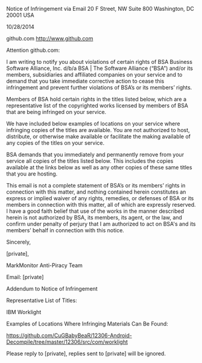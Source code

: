 Notice of Infringement via Email
20 F Street, NW
Suite 800
Washington, DC 20001 USA

10/28/2014

github.com http://www.github.com

Attention github.com:

I am writing to notify you about violations of certain rights of BSA Business Software Alliance, Inc. d/b/a BSA | The Software Alliance (“BSA”) and/or its members, subsidiaries and affiliated companies on your service and to demand that you take immediate corrective action to cease this infringement and prevent further violations of BSA’s or its members’ rights.

Members of BSA hold certain rights in the titles listed below, which are a representative list of the copyrighted works licensed by members of BSA that are being infringed on your service.

We have included below examples of locations on your service where infringing copies of the titles are available. You are not authorized to host, distribute, or otherwise make available or facilitate the making available of any copies of the titles on your service.

BSA demands that you immediately and permanently remove from your service all copies of the titles listed below. This includes the copies available at the links below as well as any other copies of these same titles that you are hosting.

This email is not a complete statement of BSA’s or its members’ rights in connection with this matter, and nothing contained herein constitutes an express or implied waiver of any rights, remedies, or defenses of BSA or its members in connection with this matter, all of which are expressly reserved. I have a good faith belief that use of the works in the manner described herein is not authorized by BSA, its members, its agent, or the law, and confirm under penalty of perjury that I am authorized to act on BSA's and its members’ behalf in connection with this notice.

Sincerely,

[private],

MarkMonitor Anti-Piracy Team

Email: [private]

Addendum to Notice of Infringement

Representative List of Titles:

IBM Worklight

Examples of Locations Where Infringing Materials Can Be Found:

https://github.com/CuGBabyBeaR/12306-Android-Decompile/tree/master/12306/src/com/worklight

Please reply to [private], replies sent to [private] will be ignored.
